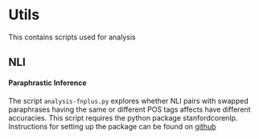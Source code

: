 # Utils

This contains scripts used for analysis

## NLI

#### Paraphrastic Inference
The script `analysis-fnplus.py` explores whether NLI pairs with swapped paraphrases having
the same or different POS tags affects have different accuracies.
This script requires the python package stanfordcorenlp. Instructions
for setting up the package can be found on [github](https://github.com/Lynten/stanford-corenlp)

